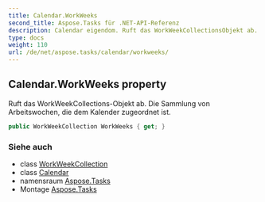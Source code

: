```yaml
---
title: Calendar.WorkWeeks
second_title: Aspose.Tasks für .NET-API-Referenz
description: Calendar eigendom. Ruft das WorkWeekCollectionsObjekt ab. Die Sammlung von Arbeitswochen die dem Kalender zugeordnet ist.
type: docs
weight: 110
url: /de/net/aspose.tasks/calendar/workweeks/
---
```

## Calendar.WorkWeeks property

Ruft das WorkWeekCollections-Objekt ab. Die Sammlung von Arbeitswochen, die dem Kalender zugeordnet ist.

```csharp
public WorkWeekCollection WorkWeeks { get; }
```

### Siehe auch

* class [WorkWeekCollection](../../workweekcollection/)
* class [Calendar](../)
* namensraum [Aspose.Tasks](../../calendar/)
* Montage [Aspose.Tasks](../../../)


